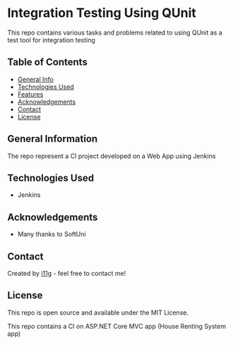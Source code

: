 # Integration Testing Using QUnit  
This repo contains various tasks and problems related to using QUnit as a test tool for integration testing   

## Table of Contents
* [General Info](#general-information)
* [Technologies Used](#technologies-used)
* [Features](#features)
* [Acknowledgements](#acknowledgements)
* [Contact](#contact)
* [License](#license) 

## General Information
The repo represent a CI project developed on a Web App using Jenkins

## Technologies Used
- Jenkins

## Acknowledgements
- Many thanks to SoftUni

## Contact
Created by [i11g](http://i11g.github.io) - feel free to contact me!

## License 
This repo is open source and available under the MIT License. 




This repo contains a CI on ASP.NET Core MVC app (House Renting System app)
